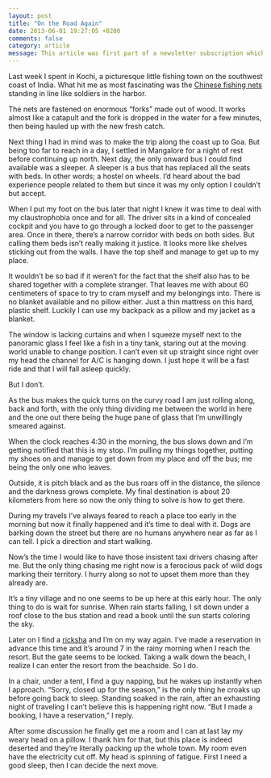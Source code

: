 ```yaml
---
layout: post
title: "On the Road Again"
date: 2013-06-01 19:27:05 +0200
comments: false
category: article
message: This article was first part of a newsletter subscription which I was publishing when I was out on a world trip in 2013.
---
```


Last week I spent in Kochi, a picturesque little fishing town on the southwest coast of India. What hit me as most fascinating was the [Chinese fishing nets](https://www.google.se/search?q=chinese+fishing+nets+kochi&es_sm=91&source=lnms&tbm=isch&sa=X&ei=V4lyU7beEaGTywOppYDwBA&ved=0CAgQ_AUoAQ&biw=1440&bih=802) standing in line like soldiers in the harbor. 

The nets are fastened on enormous “forks” made out of wood. It works almost like a catapult and the fork is dropped in the water for a few minutes, then being hauled up with the new fresh catch.

Next thing I had in mind was to make the trip along the coast up to Goa. But being too far to reach in a day, I settled in Mangalore for a night of rest before continuing up north. Next day, the only onward bus I could find available was a sleeper. A sleeper is a bus that has replaced all the seats with beds. In other words; a hostel on wheels. I’d heard about the bad experience people related to them but since it was my only option I couldn’t but accept.

When I put my foot on the bus later that night I knew it was time to deal with my claustrophobia once and for all. The driver sits in a kind of concealed cockpit and you have to go through a  locked door to get to the passenger area. Once in there, there’s a narrow corridor with beds on both sides. But calling them beds isn’t really making it justice. It looks more like shelves sticking out from the walls. I have the top shelf and manage to get up to my place. 

It wouldn’t be so bad if it weren’t for the fact that the shelf also has to be shared together with a complete stranger. That leaves me with about 60 centimeters of space to try to cram myself and my belongings into. There is no blanket available and no pillow either. Just a thin mattress on this hard, plastic shelf. Luckily I can use my backpack as a pillow and my jacket as a blanket.

The window is lacking curtains and when I squeeze myself next to the panoramic glass I feel like a fish in a tiny tank, staring out at the moving world unable to change position. I can’t even sit up straight since right over my head the channel for A/C is hanging down. I just hope it will be a fast ride and that I will fall asleep quickly. 

But I don’t. 

As the bus makes the quick turns on the curvy road I am just rolling along, back and forth, with the only thing dividing me between the world in here and the one out there being the huge pane of glass that I’m unwillingly smeared against. 

When the clock reaches 4:30 in the morning, the bus slows down and I’m getting notified that this is my stop. I’m pulling my things together, putting my shoes on and manage to get down from my place and off the bus; me being the only one who leaves. 

Outside, it is pitch black and as the bus roars off in the distance, the silence and the darkness grows complete. My final destination is about 20 kilometers from here so now the only thing to solve is how to get there. 

During my travels I’ve always feared to reach a place too early in the morning but now it finally happened and it’s time to deal with it. Dogs are barking down the street but there are no humans anywhere near as far as I can tell. I pick a direction and start walking.

Now’s the time I would like to have those insistent taxi drivers chasing after me. But the only thing chasing me right now is a ferocious pack of wild dogs marking their territory. I hurry along so not to upset them more than they already are. 

It’s a tiny village and no one seems to be up here at this early hour. The only thing to do is wait for sunrise. When rain starts falling, I sit down under a roof close to the bus station and read a book until the sun starts coloring the sky.

Later on I find a [ricksha](https://www.google.com/search?q=india+rickshaw&es_sm=91&tbm=isch&tbo=u&source=univ&sa=X&ei=wnyDU8rGN4WK4gT-xICgBQ&ved=0CCwQsAQ&biw=1364&bih=670) and I’m on my way again. I’ve made a reservation in advance this time and it’s around 7 in the rainy morning when I reach the resort. But the gate seems to be locked. Taking a walk down the beach, I realize I can enter the resort from the beachside. So I do.

In a chair, under a tent, I find a guy napping, but he wakes up instantly when I approach. “Sorry, closed up for the season,” is the only thing he croaks up before going back to sleep. Standing soaked in the rain, after an exhausting night of traveling I can’t believe this is happening right now. “But I made a booking, I have a reservation,” I reply.

After some discussion he finally get me a room and I can at last lay my weary head on a pillow. I thank him for that, but this place is indeed deserted and they’re literally packing up the whole town. My room even have the electricity cut off. My head is spinning of fatigue. First I need a good sleep, then I can decide the next move.